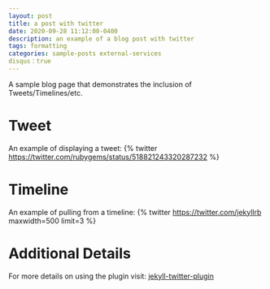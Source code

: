 ```yaml
---
layout: post
title: a post with twitter
date: 2020-09-28 11:12:00-0400
description: an example of a blog post with twitter
tags: formatting
categories: sample-posts external-services
disqus：true
---
```


A sample blog page that demonstrates the inclusion of Tweets/Timelines/etc.

# Tweet

An example of displaying a tweet:
{% twitter https://twitter.com/rubygems/status/518821243320287232 %}

# Timeline

An example of pulling from a timeline:
{% twitter https://twitter.com/jekyllrb maxwidth=500 limit=3 %}

# Additional Details

For more details on using the plugin visit: [jekyll-twitter-plugin](https://github.com/rob-murray/jekyll-twitter-plugin)
